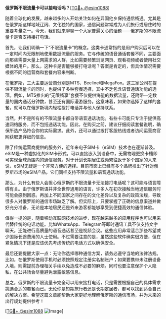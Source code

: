 **俄罗斯不限流量卡可以接电话吗？**[[TG💪+ @esim1088](https://t.me/s/esim1088)]

随着全球化的发展，越来越多的人开始关注如何在异国他乡保持通信畅通。尤其是在俄罗斯这样地域辽阔、文化独特的国家，通信问题常常成为人们旅行或居住时的重要考量之一。今天，我们就来聊聊一个大家普遍关心的话题——俄罗斯的不限流量卡是否支持接打电话。

首先，让我们明确一下“不限流量卡”的概念。这类卡通常指的是用户购买后可以在一定时间内无限制地使用数据流量的服务。它与传统的语音通话套餐不同，主要面向那些需要大量上网需求的人群，比如需要频繁浏览网页、观看视频或者使用社交媒体的用户。那么，这种卡是否能够接打电话呢？答案是肯定的，但具体情况需要根据不同的运营商和套餐内容来判断。

在俄罗斯，三大主要运营商分别是MTS、Beeline和MegaFon。这三家公司在提供不限流量卡的同时，也提供了多种套餐选择，其中不乏包含语音通话功能的选项。例如，MTS推出的“无限畅享”套餐不仅提供海量的数据流量，还附带一定数量的国内通话分钟数，甚至还有国际漫游服务。这意味着，如果你选择了这样的套餐，就可以在俄罗斯境内轻松拨打电话并与他人保持联系。

当然，并不是所有的不限流量卡都自带语音通话功能。有些卡可能只专注于提供高速网络服务，而不包括通话功能。因此，在购买之前，建议仔细阅读套餐说明，确保所选产品符合你的实际需求。此外，还可以通过拨打客服热线或者访问运营商官网获取更详细的信息。

除了传统运营商提供的服务外，近年来电子SIM卡（eSIM）技术也在逐渐普及。eSIM是一种虚拟化的SIM卡形式，可以直接嵌入到设备中，无需物理更换卡槽即可实现全球范围内的通信服务。对于计划长期居住或频繁往返于多个国家的人来说，eSIM无疑是一个非常方便的选择。目前市面上已经有多个品牌推出了针对俄罗斯市场的eSIM产品，它们同样支持不限流量和语音通话功能。

那么，为什么有些人会担心俄罗斯的不限流量卡无法接打电话呢？这可能与语言障碍有关。由于俄罗斯语并非全世界通用的语言，许多人在初次接触当地通信服务时可能会感到困惑。再加上不同国家之间存在的文化差异以及复杂的政策法规，导致很多人对俄罗斯的通信市场缺乏了解。但实际上，只要掌握了正确的信息渠道并做好充分准备，无论是本地居民还是外来游客都能够享受到便捷高效的通信体验。

值得一提的是，随着移动互联网技术的进步，现在越来越多的应用程序也可以用来代替传统的电话功能。比如WhatsApp、Telegram等即时通讯工具不仅支持文字聊天，还能进行高质量的语音通话甚至是视频会议。这些应用非常适合那些希望减少国际长途费用的人士使用。不过需要注意的是，虽然这些软件确实很方便，但在紧急情况下还是应该优先考虑传统的电话方式以确保安全。

最后还要提醒大家一点：无论你选择哪种通信方案，请务必遵守当地的法律法规。比如，在俄罗斯使用手机时必须按照规定注册实名制账户；如果要携带未注册设备入境，则需提前办理相关手续以免造成不必要的麻烦。同时也要注意保护个人隐私，在公共场合尽量避免泄露敏感信息。

总之，俄罗斯的不限流量卡完全可以用来接打电话，只是需要根据自己的具体需求挑选合适的套餐而已。无论你是短期旅行者还是长期定居者，都可以找到适合自己的解决方案。希望这篇文章能帮助大家更好地理解俄罗斯的通信市场，并为未来的出行规划提供参考！

[[TG💪+ @esim1088](https://t.me/s/esim1088) ![Image](https://i.postimg.cc/4NQfJmqS/Snipaste-2025-05-13-00-14-12.png)]